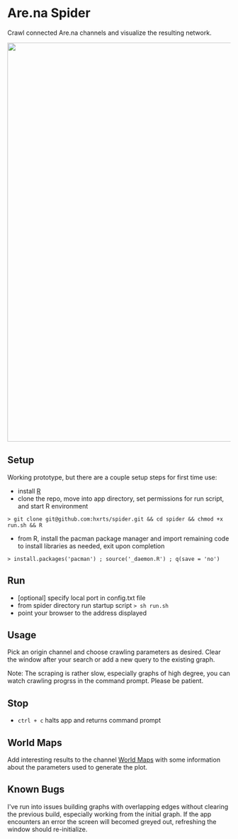 # Are.na Spider
Crawl connected Are.na channels and visualize the resulting network.

<img src="https://rawgit.com/hxrts/spider/master/world_map.png" width="900px">

## Setup

Working prototype, but there are a couple setup steps for first time use:

- install [R](https://www.r-project.org/)
- clone the repo, move into app directory, set permissions for run script, and start R environment

```> git clone git@github.com:hxrts/spider.git && cd spider && chmod +x run.sh && R```

- from R, install the pacman package manager and import remaining code to install libraries as needed, exit upon completion

```> install.packages('pacman') ; source('_daemon.R') ; q(save = 'no')```


## Run

- [optional] specify local port in config.txt file
- from spider directory run startup script ```> sh run.sh```
- point your browser to the address displayed

## Usage

Pick an origin channel and choose crawling parameters as desired. Clear the window after your search or add a new query to the existing graph.

Note: The scraping is rather slow, especially graphs of high degree, you can watch crawling progrss in the command prompt. Please be patient.


## Stop

- ```ctrl + c``` halts app and returns command prompt

## World Maps

Add interesting results to the channel [World Maps](https://www.are.na/sam-hart/world-maps) with some information about the parameters used to generate the plot.

## Known Bugs

I've run into issues building graphs with overlapping edges without clearing the previous build, especially working from the initial graph. If the app encounters an error the screen will becomed greyed out, refreshing the window should re-initialize.